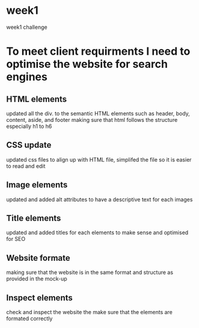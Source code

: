 # week1
 week1 challenge

# To meet client requirments I need to optimise the website for search engines 


## HTML elements 
  updated all the div. to the semantic HTML elements such as header, body, content, aside, and footer 
  making sure that html follows the structure especially h1 to h6 
  
## CSS update 
  updated css files to align up with HTML file, simplifed the file so it is easier to read and edit 

## Image elements 
  updated and added alt attributes to have a descriptive text for each images 

## Title elements 
  updated and added titles for each elements to make sense and optimised for SEO
   
## Website formate 
 making sure that the website is in the same format and structure as provided in the mock-up

## Inspect elements 
 check and inspect the website the make sure that the elements are formated correctly 

